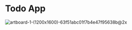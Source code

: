 # Todo App



![artboard-1-(1200x1600)-63f51abc01f7b4e47f95638b@2x](https://user-images.githubusercontent.com/81501510/226195414-994b80a3-b4f5-4fa0-9cea-572cb94ca8af.png)

